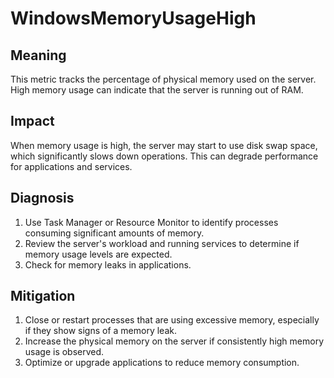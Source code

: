 # WindowsMemoryUsageHigh

## Meaning

This metric tracks the percentage of physical memory used on the server. High memory usage can indicate that the server is running out of RAM.

## Impact

When memory usage is high, the server may start to use disk swap space, which significantly slows down operations. This can degrade performance for applications and services.

## Diagnosis

1. Use Task Manager or Resource Monitor to identify processes consuming significant amounts of memory.
2. Review the server's workload and running services to determine if memory usage levels are expected.
3. Check for memory leaks in applications.

## Mitigation

1. Close or restart processes that are using excessive memory, especially if they show signs of a memory leak.
2. Increase the physical memory on the server if consistently high memory usage is observed.
3. Optimize or upgrade applications to reduce memory consumption.